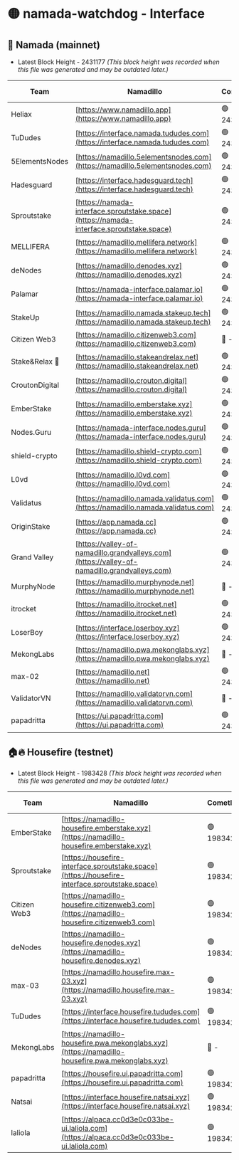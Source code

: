# 🟡 namada-watchdog - Interface

## 🚀 Namada (mainnet)
- Latest Block Height - 2431177 *(This block height was recorded when this file was generated and may be outdated later.)*

| Team | Namadillo | CometBFT | Indexer | MASP Indexer |
|-|-|-|-|-|
| Heliax | [https://www.namadillo.app](https://www.namadillo.app) | 🟢 2431153 | 🟢 2431153 | 🟢 2431153 |
| TuDudes | [https://interface.namada.tududes.com](https://interface.namada.tududes.com) | 🟢 2431153 | 🟢 2431153 | 🟢 2431153 |
| 5ElementsNodes | [https://namadillo.5elementsnodes.com](https://namadillo.5elementsnodes.com) | 🟢 2431154 | 🟢 2431153 | 🟢 2431153 |
| Hadesguard | [https://interface.hadesguard.tech](https://interface.hadesguard.tech) | 🟢 2431154 | 🟢 2431154 | 🟢 2431154 |
| Sproutstake | [https://namada-interface.sproutstake.space](https://namada-interface.sproutstake.space) | 🟢 2431155 | 🟢 2431155 | 🟢 2431155 |
| MELLIFERA | [https://namadillo.mellifera.network](https://namadillo.mellifera.network) | 🟢 2431156 | 🟢 2431156 | 🟢 2431156 |
| deNodes | [https://namadillo.denodes.xyz](https://namadillo.denodes.xyz) | 🟢 2431157 | 🟢 2431157 | 🟢 2431156 |
| Palamar | [https://namada-interface.palamar.io](https://namada-interface.palamar.io) | 🟢 2431157 | 🟢 2431157 | 🟢 2431157 |
| StakeUp | [https://namadillo.namada.stakeup.tech](https://namadillo.namada.stakeup.tech) | 🟢 2431158 | 🟢 2431158 | 🟢 2431158 |
| Citizen Web3 | [https://namadillo.citizenweb3.com](https://namadillo.citizenweb3.com) | 🔴 - | 🔴 - | 🔴 - |
| Stake&Relax 🦥 | [https://namadillo.stakeandrelax.net](https://namadillo.stakeandrelax.net) | 🟢 2431164 | 🟢 2431164 | 🟢 2431164 |
| CroutonDigital | [https://namadillo.crouton.digital](https://namadillo.crouton.digital) | 🟢 2431165 | 🟢 2431165 | 🟢 2431165 |
| EmberStake | [https://namadillo.emberstake.xyz](https://namadillo.emberstake.xyz) | 🟢 2431165 | 🟢 2431165 | 🟢 2431165 |
| Nodes.Guru | [https://namada-interface.nodes.guru](https://namada-interface.nodes.guru) | 🟢 2431166 | 🟢 2431166 | 🟢 2431166 |
| shield-crypto | [https://namadillo.shield-crypto.com](https://namadillo.shield-crypto.com) | 🟢 2431167 | 🟢 2431166 | 🟢 2431167 |
| L0vd | [https://namadillo.l0vd.com](https://namadillo.l0vd.com) | 🟢 2431168 | 🔴 2422522 | 🟢 2431167 |
| Validatus | [https://namadillo.namada.validatus.com](https://namadillo.namada.validatus.com) | 🟢 2431168 | 🟢 2431168 | 🟢 2431168 |
| OriginStake | [https://app.namada.cc](https://app.namada.cc) | 🟢 2431169 | 🟢 2431169 | 🟢 2431169 |
| Grand Valley | [https://valley-of-namadillo.grandvalleys.com](https://valley-of-namadillo.grandvalleys.com) | 🟢 2431169 | 🟢 2431169 | 🟢 2431169 |
| MurphyNode | [https://namadillo.murphynode.net](https://namadillo.murphynode.net) | 🔴 - | 🔴 - | 🔴 - |
| itrocket | [https://namadillo.itrocket.net](https://namadillo.itrocket.net) | 🟢 2431172 | 🟢 2431172 | 🟢 2431172 |
| LoserBoy | [https://interface.loserboy.xyz](https://interface.loserboy.xyz) | 🟢 2431173 | 🟢 2431173 | 🟢 2431172 |
| MekongLabs | [https://namadillo.pwa.mekonglabs.xyz](https://namadillo.pwa.mekonglabs.xyz) | 🔴 - | 🔴 - | 🔴 - |
| max-02 | [https://namadillo.net](https://namadillo.net) | 🟢 2431174 | 🟢 2431174 | 🟢 2431174 |
| ValidatorVN | [https://namadillo.validatorvn.com](https://namadillo.validatorvn.com) | 🔴 - | 🔴 - | 🔴 - |
| papadritta | [https://ui.papadritta.com](https://ui.papadritta.com) | 🟢 2431177 | 🟢 2431177 | 🟢 2431176 |

## 🏠🔥 Housefire (testnet)
- Latest Block Height - 1983428 *(This block height was recorded when this file was generated and may be outdated later.)*

| Team | Namadillo | CometBFT | Indexer | MASP Indexer |
|-|-|-|-|-|
| EmberStake | [https://namadillo-housefire.emberstake.xyz](https://namadillo-housefire.emberstake.xyz) | 🟢 1983423 | 🟢 1983423 | 🟢 1983423 |
| Sproutstake | [https://housefire-interface.sproutstake.space](https://housefire-interface.sproutstake.space) | 🟢 1983424 | 🟢 1983424 | 🟢 1983424 |
| Citizen Web3 | [https://namadillo-housefire.citizenweb3.com](https://namadillo-housefire.citizenweb3.com) | 🟢 1983424 | 🔴 1887621 | 🟢 1983425 |
| deNodes | [https://namadillo-housefire.denodes.xyz](https://namadillo-housefire.denodes.xyz) | 🟢 1983425 | 🟢 1983425 | 🟢 1983425 |
| max-03 | [https://namadillo.housefire.max-03.xyz](https://namadillo.housefire.max-03.xyz) | 🟢 1983425 | 🟢 1983425 | 🟢 1983425 |
| TuDudes | [https://interface.housefire.tududes.com](https://interface.housefire.tududes.com) | 🟢 1983426 | 🔴 1896505 | 🟢 1983426 |
| MekongLabs | [https://namadillo-housefire.pwa.mekonglabs.xyz](https://namadillo-housefire.pwa.mekonglabs.xyz) | 🔴 - | 🔴 - | 🔴 - |
| papadritta | [https://housefire.ui.papadritta.com](https://housefire.ui.papadritta.com) | 🟢 1983427 | 🔴 1978696 | 🟢 1983426 |
| Natsai | [https://interface.housefire.natsai.xyz](https://interface.housefire.natsai.xyz) | 🟢 1983427 | 🟢 1983427 | 🟢 1983427 |
| laliola | [https://alpaca.cc0d3e0c033be-ui.laliola.com](https://alpaca.cc0d3e0c033be-ui.laliola.com) | 🟢 1983428 | 🟢 1983428 | 🟢 1983428 |

